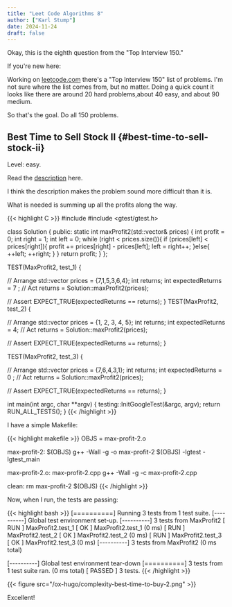 ```yaml
---
title: "Leet Code Algorithms 8"
author: ["Karl Stump"]
date: 2024-11-24
draft: false
---
```


Okay, this is the eighth question from the "Top Interview 150."

If you're new here:

Working on [leetcode.com](https:leetcode.com) there's a "Top Interview 150" list of problems. I'm not sure where the list
comes from, but no matter. Doing a quick count it looks like there are around 20 hard problems,about
40 easy, and about 90 medium.

So that's the goal. Do all 150 problems.


## Best Time to Sell Stock II {#best-time-to-sell-stock-ii}

Level: easy.

Read the [description](https://leetcode.com/problems/best-time-to-buy-and-sell-stock-ii/description/?envType=study-plan-v2&envId=top-interview-150) here.

I think the description makes the problem sound more difficult than it is.

What is needed is summing up all the profits along the way.

{{< highlight C >}}
#include <vector>
#include <gtest/gtest.h>

class Solution {
public:
  static int maxProfit2(std::vector<int>& prices) {
    int profit = 0;
    int right = 1;
    int left = 0;
    while (right < prices.size()){
      if (prices[left] < prices[right]){
        profit += prices[right] - prices[left];
        left = right++;
      }else{
        ++left;
        ++right;
      }
    }
    return profit;
  }
};

TEST(MaxProfit2, test_1) {

  // Arrange
  std::vector<int> prices = {7,1,5,3,6,4};
  int returns;
  int expectedReturns = 7 ;
  // Act
  returns = Solution::maxProfit2(prices);

  // Assert
  EXPECT_TRUE(expectedReturns == returns);
}
TEST(MaxProfit2, test_2) {

  // Arrange
  std::vector<int> prices = {1, 2, 3, 4, 5};
  int returns;
  int expectedReturns = 4;
  // Act
  returns = Solution::maxProfit2(prices);

  // Assert
  EXPECT_TRUE(expectedReturns == returns);
}

TEST(MaxProfit2, test_3) {

  // Arrange
  std::vector<int> prices = {7,6,4,3,1};
  int returns;
  int expectedReturns = 0 ;
  // Act
  returns = Solution::maxProfit2(prices);

  // Assert
  EXPECT_TRUE(expectedReturns == returns);
}



int main(int argc, char **argv) {
  testing::InitGoogleTest(&argc, argv);
  return RUN_ALL_TESTS();
}
{{< /highlight >}}

I have a simple Makefile:

{{< highlight makefile >}}
OBJS = max-profit-2.o

max-profit-2: $(OBJS)
        g++ -Wall -g -o max-profit-2 $(OBJS) -lgtest -lgtest_main

max-profit-2.o: max-profit-2.cpp
        g++ -Wall -g -c max-profit-2.cpp

clean:
        rm max-profit-2 $(OBJS)
{{< /highlight >}}

Now, when I run, the tests are passing:

{{< highlight bash >}}
[==========] Running 3 tests from 1 test suite.
[----------] Global test environment set-up.
[----------] 3 tests from MaxProfit2
[ RUN      ] MaxProfit2.test_1
[       OK ] MaxProfit2.test_1 (0 ms)
[ RUN      ] MaxProfit2.test_2
[       OK ] MaxProfit2.test_2 (0 ms)
[ RUN      ] MaxProfit2.test_3
[       OK ] MaxProfit2.test_3 (0 ms)
[----------] 3 tests from MaxProfit2 (0 ms total)

[----------] Global test environment tear-down
[==========] 3 tests from 1 test suite ran. (0 ms total)
[  PASSED  ] 3 tests.
{{< /highlight >}}

{{< figure src="/ox-hugo/complexity-best-time-to-buy-2.png" >}}

Excellent!
